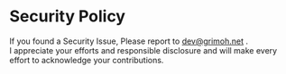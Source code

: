 # Security Policy

If you found a Security Issue, Please report to dev@grimoh.net .<br>
I appreciate your efforts and responsible disclosure and will make every effort to acknowledge your contributions.
